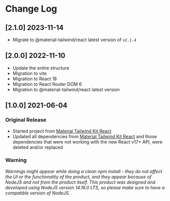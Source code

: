 # Change Log

## [2.1.0] 2023-11-14
- Migrate to @material-tailwind/react latest version of `v2.1.4`

## [2.0.0] 2022-11-10

- Update the entire structure
- Migration to vite
- Migration to React 18
- Migration to React Router DOM 6
- Migration to @material-tailwind/react latest version

## [1.0.0] 2021-06-04

### Original Release

- Started project from [Material Tailwind Kit React](#?ref=changelog-mtkr)
- Updated all dependencies from [Material Tailwind Kit React](#?ref=changelog-mtkr) and those dependencies that were not working with the new React v17+ API, were deleted and/or replaced

### Warning

_Warnings might appear while doing a clean npm install - they do not affect the UI or the functionality of the product, and they appear because of NodeJS and not from the product itself._
_This product was designed and developed using NodeJS version 14.16.0 LTS, so please make sure to have a compatible version of NodeJS._
